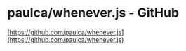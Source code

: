 <!--
id: 6631235728
link: http://tumblr.atmos.org/post/6631235728/paulca-whenever-js-github
slug: paulca-whenever-js-github
date: Fri Jun 17 2011 13:33:28 GMT-0700 (PDT)
publish: 2011-06-017
tags: 
title: paulca/whenever.js - GitHub
-->


paulca/whenever.js - GitHub
===========================

[https://github.com/paulca/whenever.js](https://github.com/paulca/whenever.js)

